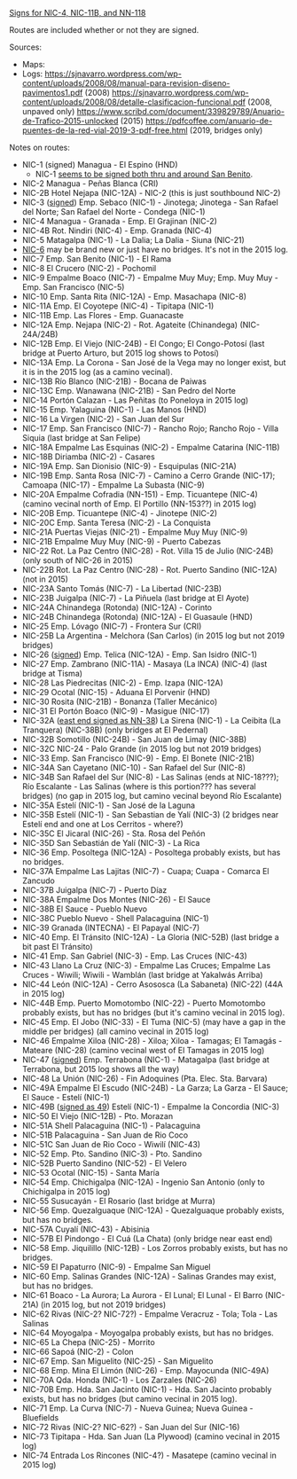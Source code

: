 [Signs for NIC-4, NIC-11B, and NN-118](https://www.mapillary.com/app/?lat=11.972969&lng=-86.072814&z=18.439830067683783&pKey=442825791777177&focus=photo&x=0.3615514345896801&y=0.16393217348139438&zoom=1.1461317352032594)

Routes are included whether or not they are signed.

Sources:
* Maps: 
* Logs: https://sjnavarro.wordpress.com/wp-content/uploads/2008/08/manual-para-revision-diseno-pavimentos1.pdf (2008) https://sjnavarro.wordpress.com/wp-content/uploads/2008/08/detalle-clasificacion-funcional.pdf (2008, unpaved only) https://www.scribd.com/document/339829789/Anuario-de-Trafico-2015-unlocked (2015) https://pdfcoffee.com/anuario-de-puentes-de-la-red-vial-2019-3-pdf-free.html (2019, bridges only)

Notes on routes:
* NIC-1 (signed) Managua - El Espino (HND)
  * NIC-1 [seems to be signed both thru and around San Benito](https://youtu.be/ZiTZWgwjnBk?t=685).
* NIC-2 Managua - Peñas Blanca (CRI)
* NIC-2B Hotel Nejapa (NIC-12A) - NIC-2 (this is just southbound NIC-2)
* NIC-3 ([signed](https://www.mapillary.com/app/?lat=12.848921450000006&lng=-86.09996395000002&z=17.38539420761865&pKey=1209025256222449&focus=photo&x=0.503522662844103&y=0.4341672696294478&zoom=0)) Emp. Sebaco (NIC-1) - Jinotega; Jinotega - San Rafael del Norte; San Rafael del Norte - Condega (NIC-1)
* NIC-4 Managua - Granada - Emp. El Grajinan (NIC-2)
* NIC-4B Rot. Nindiri (NIC-4) - Emp. Granada (NIC-4)
* NIC-5 Matagalpa (NIC-1) - La Dalia; La Dalia - Siuna (NIC-21)
* [NIC-6](https://www.mapillary.com/app/?lat=12.13193699999998&lng=-86.149811&z=18.57506685182938&pKey=1099251167955785&focus=photo&x=0.7297312846342496&y=0.3264903592351164&zoom=1.140808241486836) may be brand new or just have no bridges. It's not in the 2015 log.
* NIC-7 Emp. San Benito (NIC-1) - El Rama
* NIC-8 El Crucero (NIC-2) - Pochomil
* NIC-9 Empalme Boaco (NIC-7) - Empalme Muy Muy; Emp. Muy Muy - Emp. San Francisco (NIC-5)
* NIC-10 Emp. Santa Rita (NIC-12A) - Emp. Masachapa (NIC-8)
* NIC-11A Emp. El Coyotepe (NIC-4) - Tipitapa (NIC-1)
* NIC-11B Emp. Las Flores - Emp. Guanacaste
* NIC-12A Emp. Nejapa (NIC-2) - Rot. Agateite (Chinandega) (NIC-24A/24B)
* NIC-12B Emp. El Viejo (NIC-24B) - El Congo; El Congo-Potosí (last bridge at Puerto Arturo, but 2015 log shows to Potosí)
* NIC-13A Emp. La Corona - San José de la Vega may no longer exist, but it is in the 2015 log (as a camino vecinal).
* NIC-13B Río Blanco (NIC-21B) - Bocana de Paiwas
* NIC-13C Emp. Wanawana (NIC-21B) - San Pedro del Norte
* NIC-14 Portón Calazan - Las Peñitas (to Poneloya in 2015 log)
* NIC-15 Emp. Yalaguina (NIC-1) - Las Manos (HND)
* NIC-16 La Virgen (NIC-2) - San Juan del Sur
* NIC-17 Emp. San Francisco (NIC-7) - Rancho Rojo; Rancho Rojo - Villa Siquia (last bridge at San Felipe)
* NIC-18A Empalme Las Esquinas (NIC-2) - Empalme Catarina (NIC-11B)
* NIC-18B Diriamba (NIC-2) - Casares
* NIC-19A Emp. San Dionisio (NIC-9) - Esquipulas (NIC-21A)
* NIC-19B Emp. Santa Rosa (NIC-7) - Camino a Cerro Grande (NIC-17); Camoapa (NIC-17) - Empalme La Subasta (NIC-9)
* NIC-20A Empalme Cofradia (NN-151) - Emp. Ticuantepe (NIC-4) (camino vecinal north of Emp. El Portillo (NN-153??) in 2015 log)
* NIC-20B Emp. Ticuantepe (NIC-4) - Jinotepe (NIC-2)
* NIC-20C Emp. Santa Teresa (NIC-2) - La Conquista
* NIC-21A Puertas Viejas (NIC-21) - Empalme Muy Muy (NIC-9)
* NIC-21B Empalme Muy Muy (NIC-9) - Puerto Cabezas
* NIC-22 Rot. La Paz Centro (NIC-28) - Rot. Villa 15 de Julio (NIC-24B) (only south of NIC-26 in 2015)
* NIC-22B Rot. La Paz Centro (NIC-28) - Rot. Puerto Sandino (NIC-12A) (not in 2015)
* NIC-23A Santo Tomás (NIC-7) - La Libertad (NIC-23B)
* NIC-23B Juigalpa (NIC-7) - La Piñuela (last bridge at El Ayote)
* NIC-24A Chinandega (Rotonda) (NIC-12A) - Corinto
* NIC-24B Chinandega (Rotonda) (NIC-12A) - El Guasaule (HND)
* NIC-25 Emp. Lóvago (NIC-7) - Frontera Sur (CRI)
* NIC-25B La Argentina - Melchora (San Carlos) (in 2015 log but not 2019 bridges)
* NIC-26 ([signed](https://www.mapillary.com/app/?lat=12.90324170000099&lng=-86.168361&z=17.61518804664498&pKey=528984352340699&focus=photo&x=0.6001187306140539&y=0.4991207647621869&zoom=2.292263470406519)) Emp. Telica (NIC-12A) - Emp. San Isidro (NIC-1)
* NIC-27 Emp. Zambrano (NIC-11A) - Masaya (La INCA) (NIC-4) (last bridge at Tisma)
* NIC-28 Las Piedrecitas (NIC-2) - Emp. Izapa (NIC-12A)
* NIC-29 Ocotal (NIC-15) - Aduana El Porvenir (HND)
* NIC-30 Rosita (NIC-21B) - Bonanza (Taller Mecánico)
* NIC-31 El Portón Boaco (NIC-9) - Masigue (NIC-17)
* NIC-32A ([east end signed as NN-38](https://www.mapillary.com/app/?lat=13.180839800000001&lng=-86.36925400000001&z=17.479951262499394&pKey=2898154817152763&focus=photo&x=0.703960689536764&y=0.3338276180476421&zoom=1.1461317352032594)) La Sirena (NIC-1) - La Ceibita (La Tranquera) (NIC-38B) (only bridges at El Pedernal)
* NIC-32B Somotillo (NIC-24B) - San Juan de Limay (NIC-38B)
* NIC-32C NIC-24 - Palo Grande (in 2015 log but not 2019 bridges)
* NIC-33 Emp. San Francisco (NIC-9) - Emp. El Bonete (NIC-21B)
* NIC-34A San Cayetano (NIC-10) - San Rafael del Sur (NIC-8)
* NIC-34B San Rafael del Sur (NIC-8) - Las Salinas (ends at NIC-18???); Río Escalante - Las Salinas (where is this portion??? has several bridges) (no gap in 2015 log, but camino vecinal beyond Río Escalante)
* NIC-35A Estelí (NIC-1) - San José de la Laguna
* NIC-35B Estelí (NIC-1) - San Sebastian de Yalí (NIC-3) (2 bridges near Estelí end and one at Los Cerritos - where?)
* NIC-35C El Jicaral (NIC-26) - Sta. Rosa del Peñón
* NIC-35D San Sebastián de Yalí (NIC-3) - La Rica
* NIC-36 Emp. Posoltega (NIC-12A) - Posoltega probably exists, but has no bridges.
* NIC-37A Empalme Las Lajitas (NIC-7) - Cuapa; Cuapa - Comarca El Zancudo
* NIC-37B Juigalpa (NIC-7) - Puerto Díaz
* NIC-38A Empalme Dos Montes (NIC-26) - El Sauce
* NIC-38B El Sauce - Pueblo Nuevo
* NIC-38C Pueblo Nuevo - Shell Palacaguina (NIC-1)
* NIC-39 Granada (INTECNA) - El Papayal (NIC-7)
* NIC-40 Emp. El Tránsito (NIC-12A) - La Gloria (NIC-52B) (last bridge a bit past El Tránsito)
* NIC-41 Emp. San Gabriel (NIC-3) - Emp. Las Cruces (NIC-43)
* NIC-43 Llano La Cruz (NIC-3) - Empalme Las Cruces; Empalme Las Cruces - Wiwili; Wiwili - Wamblán (last bridge at Yakalwás Arriba)
* NIC-44 León (NIC-12A) - Cerro Asososca (La Sabaneta) (NIC-22) (44A in 2015 log)
* NIC-44B Emp. Puerto Momotombo (NIC-22) - Puerto Momotombo probably exists, but has no bridges (but it's camino vecinal in 2015 log).
* NIC-45 Emp. El Jobo (NIC-33) - El Tuma (NIC-5) (may have a gap in the middle per bridges) (all camino vecinal in 2015 log)
* NIC-46 Empalme Xiloa (NIC-28) - Xiloa; Xiloa - Tamagas; El Tamagás - Mateare (NIC-28) (camino vecinal west of El Tamagas in 2015 log)
* NIC-47 ([signed](https://www.mapillary.com/app/?lat=12.721137876328996&lng=-86.10076267763299&z=19.32550354252708&pKey=143890557710901&focus=photo&x=0.7953058375763793&y=0.4754012862153503&zoom=2.290586519098984)) Emp. Terrabona (NIC-1) - Matagalpa (last bridge at Terrabona, but 2015 log shows all the way)
* NIC-48 La Unión (NIC-26) - Fin Adoquines (Pta. Elec. Sta. Barvara)
* NIC-49A Empalme El Escudo (NIC-24B) - La Garza; La Garza - El Sauce; El Sauce - Estelí (NIC-1)
* NIC-49B ([signed as 49](https://www.mapillary.com/app/?lat=13.09505&lng=-86.35132289999899&z=18.82522427530245&pKey=8471074626251811&focus=photo&x=0.658934514645605&y=0.5175571337175733&zoom=1.1461317352032594)) Estelí (NIC-1) - Empalme la Concordia (NIC-3)
* NIC-50 El Viejo (NIC-12B) - Pto. Morazan
* NIC-51A Shell Palacaguina (NIC-1) - Palacaguina
* NIC-51B Palacaguina - San Juan de Rio Coco
* NIC-51C San Juan de Rio Coco - Wiwilí (NIC-43)
* NIC-52 Emp. Pto. Sandino (NIC-3) - Pto. Sandino
* NIC-52B Puerto Sandino (NIC-52) - El Velero
* NIC-53 Ocotal (NIC-15) - Santa María
* NIC-54 Emp. Chichigalpa (NIC-12A) - Ingenio San Antonio (only to Chichigalpa in 2015 log)
* NIC-55 Susucayán - El Rosario (last bridge at Murra)
* NIC-56 Emp. Quezalguaque (NIC-12A) - Quezalguaque probably exists, but has no bridges.
* NIC-57A Cuyalí (NIC-43) - Abisinia
* NIC-57B El Pindongo - El Cuá (La Chata) (only bridge near east end)
* NIC-58 Emp. Jiquilillo (NIC-12B) - Los Zorros probably exists, but has no bridges.
* NIC-59 El Papaturro (NIC-9) - Empalme San Miguel
* NIC-60 Emp. Salinas Grandes (NIC-12A) - Salinas Grandes may exist, but has no bridges.
* NIC-61 Boaco - La Aurora; La Aurora - El Lunal; El Lunal - El Barro (NIC-21A) (in 2015 log, but not 2019 bridges)
* NIC-62 Rivas (NIC-2? NIC-72?) - Empalme Veracruz - Tola; Tola - Las Salinas
* NIC-64 Moyogalpa - Moyogalpa probably exists, but has no bridges.
* NIC-65 La Chepa (NIC-25) - Morrito
* NIC-66 Sapoá (NIC-2) - Colon
* NIC-67 Emp. San Miguelito (NIC-25) - San Miguelito
* NIC-68 Emp. Mina El Limón (NIC-26) - Emp. Mayocunda (NIC-49A)
* NIC-70A Qda. Honda (NIC-1) - Los Zarzales (NIC-26)
* NIC-70B Emp. Hda. San Jacinto (NIC-1) - Hda. San Jacinto probably exists, but has no bridges (but camino vecinal in 2015 log).
* NIC-71 Emp. La Curva (NIC-7) - Nueva Guinea; Nueva Guinea - Bluefields
* NIC-72 Rivas (NIC-2? NIC-62?) - San Juan del Sur (NIC-16)
* NIC-73 Tipitapa - Hda. San Juan (La Plywood) (camino vecinal in 2015 log)
* NIC-74 Entrada Los Rincones (NIC-4?) - Masatepe (camino vecinal in 2015 log)
